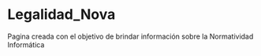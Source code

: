 # Legalidad_Nova
Pagina creada con el objetivo de brindar información sobre la Normatividad Informática 
